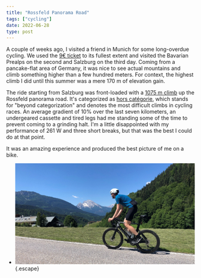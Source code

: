 ```yaml
---
title: "Rossfeld Panorama Road"
tags: ["cycling"]
date: 2022-06-28
type: post
---
```

A couple of weeks ago, I visited a friend in Munich for some long-overdue cycling. We used the [9€ ticket](https://en.wikipedia.org/wiki/9-Euro-Ticket) to its fullest extent and visited the Bavarian Prealps on the second and Salzburg on the third day. Coming from a pancake-flat area of Germany, it was nice to see actual mountains and climb something higher than a few hundred meters. For context, the highest climb I did until this summer was a mere 170 m of elevation gain.

The ride starting from Salzburg was front-loaded with a [1075 m climb](https://www.strava.com/segments/4413657) up the Rossfeld panorama road. It's categorized as [hors catégorie](https://en.wikipedia.org/wiki/Hors_cat%C3%A9gorie), which stands for "beyond categorization" and denotes the most difficult climbs in cycling races. An average gradient of 10% over the last seven kilometers, an undergeared cassette and tired legs had me standing some of the time to prevent coming to a grinding halt. I'm a little disappointed with my performance of 261 W and three short breaks, but that was the best I could do at that point.

It was an amazing experience and produced the best picture of me on a bike.

- ![Me on the climb](img/watzmann.jpg)
{.escape}
